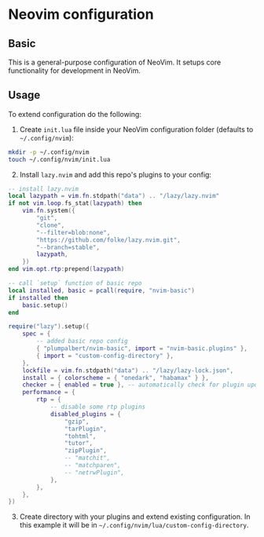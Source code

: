 # Neovim configuration
## Basic

This is a general-purpose configuration of NeoVim.
It setups core functionality for development in NeoVim.

## Usage

To extend configuration do the following:

1. Create `init.lua` file inside your NeoVim configuration folder (defaults to `~/.config/nvim`):
```bash
mkdir -p ~/.config/nvim
touch ~/.config/nvim/init.lua
```

2. Install `lazy.nvim` and add this repo's plugins to your config:
```lua
-- install lazy.nvim
local lazypath = vim.fn.stdpath("data") .. "/lazy/lazy.nvim"
if not vim.loop.fs_stat(lazypath) then
	vim.fn.system({
		"git",
		"clone",
		"--filter=blob:none",
		"https://github.com/folke/lazy.nvim.git",
		"--branch=stable",
		lazypath,
	})
end vim.opt.rtp:prepend(lazypath)

-- call `setup` function of basic repo
local installed, basic = pcall(require, "nvim-basic")
if installed then
	basic.setup()
end

require("lazy").setup({
	spec = {
		-- added basic repo config
		{ "plumpalbert/nvim-basic", import = "nvim-basic.plugins" },
		{ import = "custom-config-directory" },
	},
	lockfile = vim.fn.stdpath("data") .. "/lazy/lazy-lock.json",
	install = { colorscheme = { "onedark", "habamax" } },
	checker = { enabled = true }, -- automatically check for plugin updates
	performance = {
		rtp = {
			-- disable some rtp plugins
			disabled_plugins = {
				"gzip",
				"tarPlugin",
				"tohtml",
				"tutor",
				"zipPlugin",
				-- "matchit",
				-- "matchparen",
				-- "netrwPlugin",
			},
		},
	},
})
```

3. Create directory with your plugins and extend existing configuration.
In this example it will be in `~/.config/nvim/lua/custom-config-directory`.
